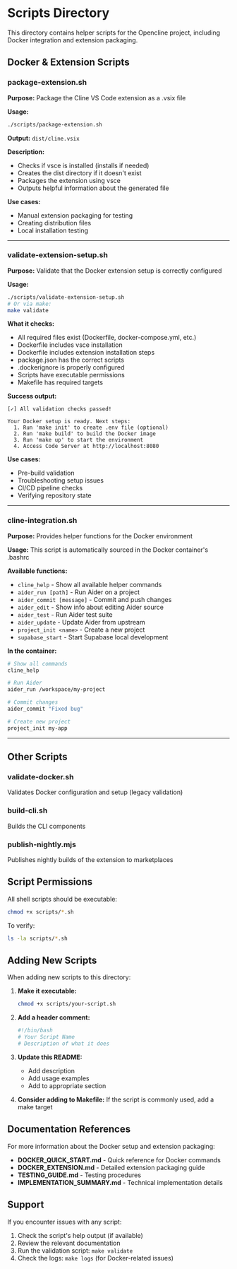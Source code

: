 # Scripts Directory

This directory contains helper scripts for the Opencline project, including Docker integration and extension packaging.

## Docker & Extension Scripts

### package-extension.sh
**Purpose:** Package the Cline VS Code extension as a .vsix file

**Usage:**
```bash
./scripts/package-extension.sh
```

**Output:** `dist/cline.vsix`

**Description:**
- Checks if vsce is installed (installs if needed)
- Creates the dist directory if it doesn't exist
- Packages the extension using vsce
- Outputs helpful information about the generated file

**Use cases:**
- Manual extension packaging for testing
- Creating distribution files
- Local installation testing

---

### validate-extension-setup.sh
**Purpose:** Validate that the Docker extension setup is correctly configured

**Usage:**
```bash
./scripts/validate-extension-setup.sh
# Or via make:
make validate
```

**What it checks:**
- All required files exist (Dockerfile, docker-compose.yml, etc.)
- Dockerfile includes vsce installation
- Dockerfile includes extension installation steps
- package.json has the correct scripts
- .dockerignore is properly configured
- Scripts have executable permissions
- Makefile has required targets

**Success output:**
```
[✓] All validation checks passed!

Your Docker setup is ready. Next steps:
  1. Run 'make init' to create .env file (optional)
  2. Run 'make build' to build the Docker image
  3. Run 'make up' to start the environment
  4. Access Code Server at http://localhost:8080
```

**Use cases:**
- Pre-build validation
- Troubleshooting setup issues
- CI/CD pipeline checks
- Verifying repository state

---

### cline-integration.sh
**Purpose:** Provides helper functions for the Docker environment

**Usage:**
This script is automatically sourced in the Docker container's .bashrc

**Available functions:**
- `cline_help` - Show all available helper commands
- `aider_run [path]` - Run Aider on a project
- `aider_commit [message]` - Commit and push changes
- `aider_edit` - Show info about editing Aider source
- `aider_test` - Run Aider test suite
- `aider_update` - Update Aider from upstream
- `project_init <name>` - Create a new project
- `supabase_start` - Start Supabase local development

**In the container:**
```bash
# Show all commands
cline_help

# Run Aider
aider_run /workspace/my-project

# Commit changes
aider_commit "Fixed bug"

# Create new project
project_init my-app
```

---

## Other Scripts

### validate-docker.sh
Validates Docker configuration and setup (legacy validation)

### build-cli.sh
Builds the CLI components

### publish-nightly.mjs
Publishes nightly builds of the extension to marketplaces

## Script Permissions

All shell scripts should be executable:
```bash
chmod +x scripts/*.sh
```

To verify:
```bash
ls -la scripts/*.sh
```

## Adding New Scripts

When adding new scripts to this directory:

1. **Make it executable:**
   ```bash
   chmod +x scripts/your-script.sh
   ```

2. **Add a header comment:**
   ```bash
   #!/bin/bash
   # Your Script Name
   # Description of what it does
   ```

3. **Update this README:**
   - Add description
   - Add usage examples
   - Add to appropriate section

4. **Consider adding to Makefile:**
   If the script is commonly used, add a make target

## Documentation References

For more information about the Docker setup and extension packaging:

- **DOCKER_QUICK_START.md** - Quick reference for Docker commands
- **DOCKER_EXTENSION.md** - Detailed extension packaging guide
- **TESTING_GUIDE.md** - Testing procedures
- **IMPLEMENTATION_SUMMARY.md** - Technical implementation details

## Support

If you encounter issues with any script:

1. Check the script's help output (if available)
2. Review the relevant documentation
3. Run the validation script: `make validate`
4. Check the logs: `make logs` (for Docker-related issues)
